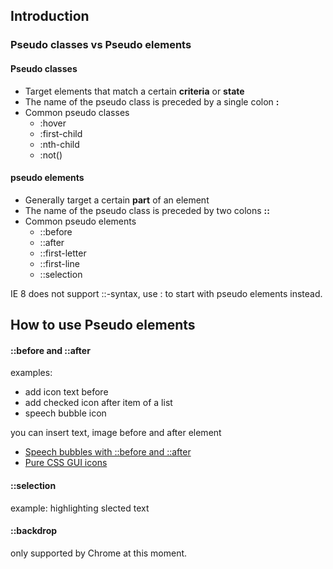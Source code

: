 ## Introduction

### Pseudo classes vs Pseudo elements

#### Pseudo classes

- Target elements that match a certain **criteria** or **state**
- The name of the pseudo class is preceded by a single colon **:**
- Common pseudo classes
	- :hover
	- :first-child
	- :nth-child
	- :not()

#### pseudo elements

- Generally target a certain **part** of an element
- The name of the pseudo class is preceded by two colons **::**
- Common pseudo elements
	- ::before
	- ::after
	- ::first-letter
	- ::first-line
	- ::selection

IE 8 does not support ::-syntax, use : to start with pseudo elements instead.

## How to use Pseudo elements

#### ::before and ::after

examples:

- add icon text before
- add checked icon after item of a list
- speech bubble icon


you can insert text, image before and after element

- [Speech bubbles with ::before and ::after](http://nicolasgallagher.com/pure-css-speech-bubbles/demo/)
- [Pure CSS GUI icons](http://nicolasgallagher.com/pure-css-gui-icons/)


#### ::selection
example: highlighting slected text

#### ::backdrop

only supported by Chrome at this moment.
